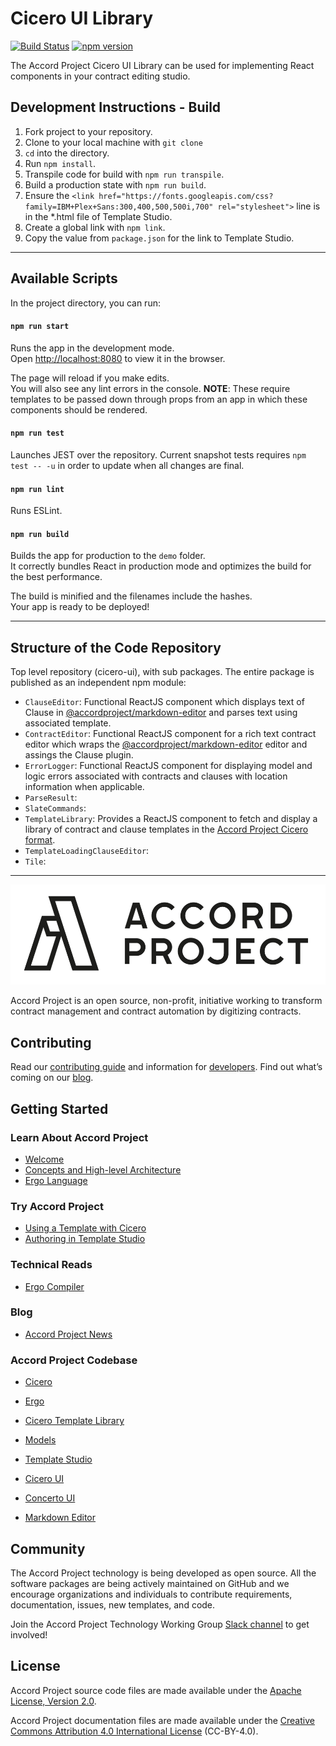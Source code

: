 # Cicero UI Library

[![Build Status](https://travis-ci.org/accordproject/cicero-ui.svg?branch=master)](https://travis-ci.org/accordproject/cicero-ui) [![npm version](https://badge.fury.io/js/%40accordproject%2Fcicero-ui.svg)](https://badge.fury.io/js/%40accordproject%2Fcicero-ui)

The Accord Project Cicero UI Library can be used for implementing React components in your contract editing studio.

## Development Instructions - Build

1. Fork project to your repository.
2. Clone to your local machine with `git clone`
3. `cd` into the directory.
4. Run `npm install`.
5. Transpile code for build with `npm run transpile`.
6. Build a production state with `npm run build`.
7. Ensure the `<link href="https://fonts.googleapis.com/css?family=IBM+Plex+Sans:300,400,500,500i,700" rel="stylesheet">` line is in the *.html file of Template Studio.
8. Create a global link with `npm link`.
9. Copy the <NAME> value from `package.json` for the link to Template Studio.

---

## Available Scripts

In the project directory, you can run:

#### `npm run start`

Runs the app in the development mode.<br>
Open [http://localhost:8080](http://localhost:8080) to view it in the browser.

The page will reload if you make edits.<br>
You will also see any lint errors in the console.
**NOTE**: These require templates to be passed down through props from an app in which these components should be rendered.

#### `npm run test`

Launches JEST over the repository.
Current snapshot tests requires `npm test -- -u` in order to update when all changes are final.

#### `npm run lint`

Runs ESLint.

#### `npm run build`

Builds the app for production to the `demo` folder.<br>
It correctly bundles React in production mode and optimizes the build for the best performance.

The build is minified and the filenames include the hashes.<br>
Your app is ready to be deployed!

---

## Structure of the Code Repository

Top level repository (cicero-ui), with sub packages. The entire package is published as an independent npm module:
- `ClauseEditor`: Functional ReactJS component which displays text of Clause in [@accordproject/markdown-editor][markdown] and parses text using associated template.
- `ContractEditor`: Functional ReactJS component for a rich text contract editor which wraps the [@accordproject/markdown-editor][markdown] editor and assings the Clause plugin.
- `ErrorLogger`: Functional ReactJS component for displaying model and logic errors associated with contracts and clauses with location information when applicable.
- `ParseResult`: 
- `SlateCommands`: 
- `TemplateLibrary`: Provides a ReactJS component to fetch and display a library of contract and clause templates in the [Accord Project Cicero format][cicero].
- `TemplateLoadingClauseEditor`: 
- `Tile`: 

---

<a href="https://docs.accordproject.org/">
	<img src="assets/APLogo.png" alt="Accord Project Logo" width="880" />
</a>

Accord Project is an open source, non-profit, initiative working to transform contract management and contract automation by digitizing contracts.

## Contributing

Read our [contributing guide][contribute] and information for [developers][developer]. Find out what’s coming on our [blog][apblog].

## Getting Started

### Learn About Accord Project
* [Welcome][welcome]
* [Concepts and High-level Architecture][highlevel]
* [Ergo Language][ergolanguage]

### Try Accord Project
* [Using a Template with Cicero][usingcicero]
* [Authoring in Template Studio][authoring]

### Technical Reads
* [Ergo Compiler][ergocompiler]

### Blog
* [Accord Project News][apnews]

### Accord Project Codebase
* [Cicero][cicero]
* [Ergo][ergo]
* [Cicero Template Library][CTL]
* [Models][models]

* [Template Studio][tsv2]
* [Cicero UI][ciceroui]
* [Concerto UI][concertoui]
* [Markdown Editor][mdeditor]

## Community

The Accord Project technology is being developed as open source. All the software packages are being actively maintained on GitHub and we encourage organizations and individuals to contribute requirements, documentation, issues, new templates, and code.

Join the Accord Project Technology Working Group [Slack channel][slack] to get involved!

## License <a name="license"></a>

Accord Project source code files are made available under the [Apache License, Version 2.0][apache].

Accord Project documentation files are made available under the [Creative Commons Attribution 4.0 International License][creativecommons] (CC-BY-4.0).

[cicero]: https://github.com/accordproject/cicero
[markdown]: https://github.com/accordproject/markdown-editor

[contribute]: https://github.com/accordproject/cicero-ui/blob/master/CONTRIBUTING.md
[developer]: https://github.com/accordproject/cicero-ui/blob/master/DEVELOPERS.md
[apblog]: https://medium.com/@accordhq

[welcome]: https://docs.accordproject.org/docs/accordproject.html#what-is-accord-project
[highlevel]: https://docs.accordproject.org/docs/spec-concepts.html
[ergolanguage]: https://docs.accordproject.org/docs/logic-ergo.html

[usingcicero]: https://docs.accordproject.org/docs/basic-use.html
[authoring]: https://docs.accordproject.org/docs/advanced-latedelivery.html

[ergocompiler]: https://docs.accordproject.org/docs/ref-logic-specification.html

[apnews]: https://www.accordproject.org/news/
[cicero]: https://github.com/accordproject/cicero
[ergo]: https://github.com/accordproject/ergo
[CTL]: https://github.com/accordproject/cicero-template-library
[models]: https://github.com/accordproject/models

[tsv2]: https://github.com/accordproject/template-studio-v2
[ciceroui]: https://github.com/accordproject/cicero-ui
[concertoui]: https://github.com/accordproject/concerto-ui
[mdeditor]: https://github.com/accordproject/markdown-editor

[slack]: https://accord-project-slack-signup.herokuapp.com
[apache]: https://github.com/accordproject/cicero-ui/blob/master/LICENSE
[creativecommons]: http://creativecommons.org/licenses/by/4.0/